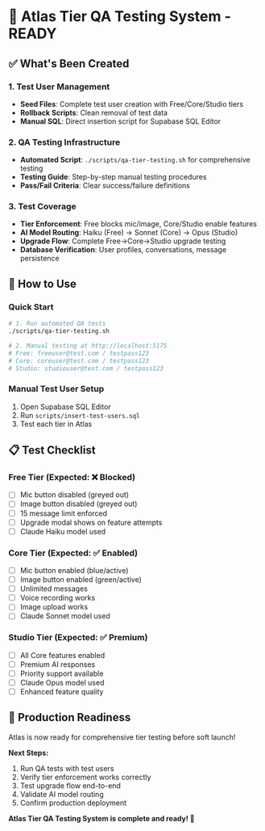 # 🎯 Atlas Tier QA Testing System - READY

## ✅ What's Been Created

### 1. Test User Management
- **Seed Files**: Complete test user creation with Free/Core/Studio tiers
- **Rollback Scripts**: Clean removal of test data
- **Manual SQL**: Direct insertion script for Supabase SQL Editor

### 2. QA Testing Infrastructure  
- **Automated Script**: `./scripts/qa-tier-testing.sh` for comprehensive testing
- **Testing Guide**: Step-by-step manual testing procedures
- **Pass/Fail Criteria**: Clear success/failure definitions

### 3. Test Coverage
- **Tier Enforcement**: Free blocks mic/image, Core/Studio enable features
- **AI Model Routing**: Haiku (Free) → Sonnet (Core) → Opus (Studio)
- **Upgrade Flow**: Complete Free→Core→Studio upgrade testing
- **Database Verification**: User profiles, conversations, message persistence

## 🚀 How to Use

### Quick Start
```bash
# 1. Run automated QA tests
./scripts/qa-tier-testing.sh

# 2. Manual testing at http://localhost:5175
# Free: freeuser@test.com / testpass123
# Core: coreuser@test.com / testpass123  
# Studio: studiouser@test.com / testpass123
```

### Manual Test User Setup
1. Open Supabase SQL Editor
2. Run `scripts/insert-test-users.sql`
3. Test each tier in Atlas

## 📋 Test Checklist

### Free Tier (Expected: ❌ Blocked)
- [ ] Mic button disabled (greyed out)
- [ ] Image button disabled (greyed out)
- [ ] 15 message limit enforced
- [ ] Upgrade modal shows on feature attempts
- [ ] Claude Haiku model used

### Core Tier (Expected: ✅ Enabled)
- [ ] Mic button enabled (blue/active)
- [ ] Image button enabled (green/active)
- [ ] Unlimited messages
- [ ] Voice recording works
- [ ] Image upload works
- [ ] Claude Sonnet model used

### Studio Tier (Expected: ✅ Premium)
- [ ] All Core features enabled
- [ ] Premium AI responses
- [ ] Priority support available
- [ ] Claude Opus model used
- [ ] Enhanced feature quality

## 🎯 Production Readiness

Atlas is now ready for comprehensive tier testing before soft launch!

**Next Steps:**
1. Run QA tests with test users
2. Verify tier enforcement works correctly
3. Test upgrade flow end-to-end
4. Validate AI model routing
5. Confirm production deployment

**Atlas Tier QA Testing System is complete and ready! 🎉**
